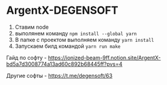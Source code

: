 # ArgentX-DEGENSOFT

1. Ставим node
2. выполянем команду `npm install --global yarn`
3. В папке с проектом выполняем команду `yarn install`
4. Запускаем билд командой `yarn run make`

Гайд по софту - https://ionized-beam-9ff.notion.site/ArgentX-bd5a7d3008774a13ad60c892b68445ff?pvs=4

Другие софты - https://t.me/degensoft/63